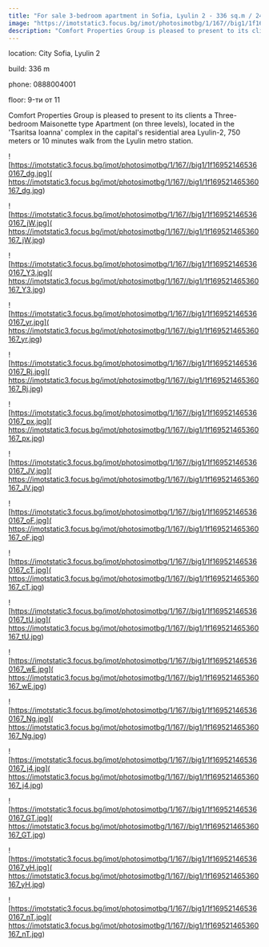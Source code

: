 ```yaml
---
title: "For sale 3-bedroom apartment in Sofia, Lyulin 2 - 336 sq.m / 245,696 EUR :: imot.bg Advertisement"
image: "https://imotstatic3.focus.bg/imot/photosimotbg/1/167//big1/1f169521465360167_1D.jpg"
description: "Comfort Properties Group is pleased to present to its clients a Three-bedroom Maisonette type Apartment (on three levels), located in the 'Tsaritsa Ioanna' complex in the capital's residential area Lyulin-2, 750 meters or 10 minutes walk from the Lyulin metro station."
---
```


location: City Sofia, Lyulin 2

build: 336 m

phone: 0888004001

floor: 9-ти от 11

Comfort Properties Group is pleased to present to its clients a Three-bedroom Maisonette type Apartment (on three levels), located in the 'Tsaritsa Ioanna' complex in the capital's residential area Lyulin-2, 750 meters or 10 minutes walk from the Lyulin metro station.


![https://imotstatic3.focus.bg/imot/photosimotbg/1/167//big1/1f169521465360167_dg.jpg]( https://imotstatic3.focus.bg/imot/photosimotbg/1/167//big1/1f169521465360167_dg.jpg)


![https://imotstatic3.focus.bg/imot/photosimotbg/1/167//big1/1f169521465360167_jW.jpg]( https://imotstatic3.focus.bg/imot/photosimotbg/1/167//big1/1f169521465360167_jW.jpg)


![https://imotstatic3.focus.bg/imot/photosimotbg/1/167//big1/1f169521465360167_Y3.jpg]( https://imotstatic3.focus.bg/imot/photosimotbg/1/167//big1/1f169521465360167_Y3.jpg)


![https://imotstatic3.focus.bg/imot/photosimotbg/1/167//big1/1f169521465360167_yr.jpg]( https://imotstatic3.focus.bg/imot/photosimotbg/1/167//big1/1f169521465360167_yr.jpg)


![https://imotstatic3.focus.bg/imot/photosimotbg/1/167//big1/1f169521465360167_Rj.jpg]( https://imotstatic3.focus.bg/imot/photosimotbg/1/167//big1/1f169521465360167_Rj.jpg)


![https://imotstatic3.focus.bg/imot/photosimotbg/1/167//big1/1f169521465360167_px.jpg]( https://imotstatic3.focus.bg/imot/photosimotbg/1/167//big1/1f169521465360167_px.jpg)


![https://imotstatic3.focus.bg/imot/photosimotbg/1/167//big1/1f169521465360167_JV.jpg]( https://imotstatic3.focus.bg/imot/photosimotbg/1/167//big1/1f169521465360167_JV.jpg)


![https://imotstatic3.focus.bg/imot/photosimotbg/1/167//big1/1f169521465360167_oF.jpg]( https://imotstatic3.focus.bg/imot/photosimotbg/1/167//big1/1f169521465360167_oF.jpg)


![https://imotstatic3.focus.bg/imot/photosimotbg/1/167//big1/1f169521465360167_cT.jpg]( https://imotstatic3.focus.bg/imot/photosimotbg/1/167//big1/1f169521465360167_cT.jpg)


![https://imotstatic3.focus.bg/imot/photosimotbg/1/167//big1/1f169521465360167_tU.jpg]( https://imotstatic3.focus.bg/imot/photosimotbg/1/167//big1/1f169521465360167_tU.jpg)


![https://imotstatic3.focus.bg/imot/photosimotbg/1/167//big1/1f169521465360167_wE.jpg]( https://imotstatic3.focus.bg/imot/photosimotbg/1/167//big1/1f169521465360167_wE.jpg)


![https://imotstatic3.focus.bg/imot/photosimotbg/1/167//big1/1f169521465360167_Ng.jpg]( https://imotstatic3.focus.bg/imot/photosimotbg/1/167//big1/1f169521465360167_Ng.jpg)


![https://imotstatic3.focus.bg/imot/photosimotbg/1/167//big1/1f169521465360167_j4.jpg]( https://imotstatic3.focus.bg/imot/photosimotbg/1/167//big1/1f169521465360167_j4.jpg)


![https://imotstatic3.focus.bg/imot/photosimotbg/1/167//big1/1f169521465360167_GT.jpg]( https://imotstatic3.focus.bg/imot/photosimotbg/1/167//big1/1f169521465360167_GT.jpg)


![https://imotstatic3.focus.bg/imot/photosimotbg/1/167//big1/1f169521465360167_yH.jpg]( https://imotstatic3.focus.bg/imot/photosimotbg/1/167//big1/1f169521465360167_yH.jpg)


![https://imotstatic3.focus.bg/imot/photosimotbg/1/167//big1/1f169521465360167_nT.jpg]( https://imotstatic3.focus.bg/imot/photosimotbg/1/167//big1/1f169521465360167_nT.jpg)


